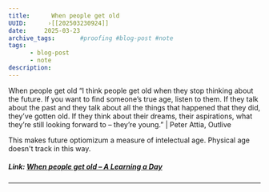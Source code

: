 ```yaml
---
title:      When people get old 
UUID:      ›[[202503230924]] 
date:     2025-03-23
archive_tags:       #proofing #blog-post #note 
tags:       
      - blog-post
      - note
description: 
---
```



When people get old
“I think people get old when they stop thinking about the future. If
you want to find someoneʼs true age, listen to them. If they talk about
the past and they talk about all the things that happened that they
did, theyʼve gotten old. If they think about their dreams, their
aspirations, what theyʼre still looking forward to – theyʼre young.ˮ | Peter Attia, Outlive  

This makes future optiomizum a measure of intelectual age. Physical age doesn't track in this way.     


##### Link: [When people get old – A Learning a Day](https://alearningaday.blog/2025/03/22/when-people-get-old/)

----------------------------------
<!--
## Tags:

## Source: [When people get old – A Learning a Day](https://alearningaday.blog/2025/03/22/when-people-get-old/)

## See Also




-->

